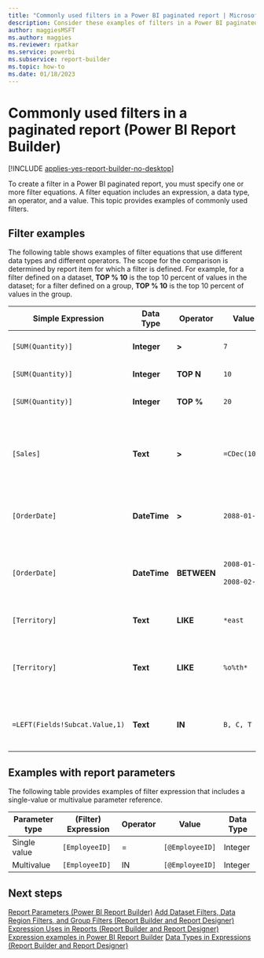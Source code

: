 ```yaml
---
title: "Commonly used filters in a Power BI paginated report | Microsoft Docs"
description: Consider these examples of filters in a Power BI paginated report along with the filter equations you specify to create the filter in Power BI Report Builder.
author: maggiesMSFT
ms.author: maggies
ms.reviewer: rpatkar
ms.service: powerbi
ms.subservice: report-builder
ms.topic: how-to
ms.date: 01/18/2023
---
```

# Commonly used filters in a paginated report (Power BI Report Builder)

[!INCLUDE [applies-yes-report-builder-no-desktop](../../includes/applies-yes-report-builder-no-desktop.md)]

  To create a filter in a Power BI paginated report, you must specify one or more filter equations. A filter equation includes an expression, a data type, an operator, and a value. This topic provides examples of commonly used filters. 
  
## Filter examples  
 The following table shows examples of filter equations that use different data types and different operators. The scope for the comparison is determined by report item for which a filter is defined. For example, for a filter defined on a dataset, **TOP % 10** is the top 10 percent of values in the dataset; for a filter defined on a group, **TOP % 10** is the top 10 percent of values in the group.  
  
|Simple Expression|Data Type|Operator|Value|Description|  
|-----------------------|---------------|--------------|-----------|-----------------|  
|`[SUM(Quantity)]`|**Integer**|**>**|`7`|Includes data values that are greater than 7.|  
|`[SUM(Quantity)]`|**Integer**|**TOP N**|`10`|Includes the top 10 data values.|  
|`[SUM(Quantity)]`|**Integer**|**TOP %**|`20`|Includes the top 20% of data values.|  
|`[Sales]`|**Text**|**>**|`=CDec(100)`|Includes all values of type System.Decimal (SQL "money" data types) greater than $100.|  
|`[OrderDate]`|**DateTime**|**>**|`2088-01-01`|Includes all dates from January 1, 2008 to the present date.|  
|`[OrderDate]`|**DateTime**|**BETWEEN**|`2008-01-01`<br /><br /> `2008-02-01`|Includes dates from January 1, 2008 up to and including February 1, 2008.|  
|`[Territory]`|**Text**|**LIKE**|`*east`|All territory names that end in "east".|  
|`[Territory]`|**Text**|**LIKE**|`%o%th*`|All territory names that include North and South at the beginning of the name.|  
|`=LEFT(Fields!Subcat.Value,1)`|**Text**|**IN**|`B, C, T`|All subcategory values that begin with the letters B, C, or T.|  
  
## Examples with report parameters  
 The following table provides examples of filter expression that includes a single-value or multivalue parameter reference.  
  
|Parameter type|(Filter) Expression|Operator|Value|Data Type|  
|--------------------|---------------------------|--------------|-----------|---------------|  
|Single value|`[EmployeeID]`|=|`[@EmployeeID]`|Integer|  
|Multivalue|`[EmployeeID]`|IN|`[@EmployeeID]`|Integer|  
  
## Next steps

 [Report Parameters (Power BI Report Builder)](../parameters/report-builder-parameters.md)
 [Add Dataset Filters, Data Region Filters, and Group Filters &#40;Report Builder and Report Designer&#41;](/sql/reporting-services/report-design/add-dataset-filters-data-region-filters-and-group-filters)   
 [Expression Uses in Reports &#40;Report Builder and Report Designer&#41;](/sql/reporting-services/report-design/expression-uses-in-reports-report-builder-and-ssrs)   
 [Expression examples in Power BI Report Builder](../report-builder-expression-examples.md)
 [Data Types in Expressions &#40;Report Builder and Report Designer&#41;](/sql/reporting-services/report-design/data-types-in-expressions-report-builder-and-ssrs)  
  
  
